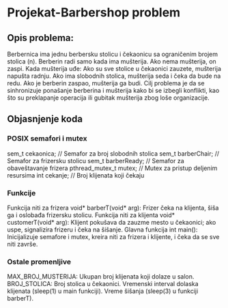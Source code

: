 # Projekat-Barbershop problem
## Opis problema:

Berbernica ima jednu berbersku stolicu i čekaonicu sa ograničenim brojem stolica (n).
Berberin radi samo kada ima mušterija. Ako nema mušterija, on zaspi.
Kada mušterija uđe:
Ako su sve stolice u čekaonici zauzete, mušterija napušta radnju.
Ako ima slobodnih stolica, mušterija seda i čeka da bude na redu.
Ako je berberin zaspao, mušterija ga budi.
Cilj problema je da se sinhronizuje ponašanje berberina i mušterija kako bi se izbegli konflikti, kao što su preklapanje operacija ili gubitak mušterija zbog loše organizacije.

## Objasnjenje koda
### POSIX semafori i mutex
sem_t cekaonica;   // Semafor za broj slobodnih stolica
sem_t barberChair;   // Semafor za frizersku stolicu
sem_t barberReady;   // Semafor za obaveštavanje frizera
pthread_mutex_t mutex; // Mutex za pristup deljenim resursima
int cekanje; // Broj klijenata koji čekaju

### Funkcije
Funkcija niti za frizera
void* barberT(void* arg):  Frizer čeka na klijenta, šiša ga i oslobađa frizersku stolicu.
Funkcija niti za klijenta
void* customerT(void* arg):  Klijent pokušava da zauzme mesto u čekaonici; ako uspe, signalizira frizeru i čeka na šišanje.
Glavna funkcija 
int main(): Inicijalizuje semafore i mutex, kreira niti za frizera i klijente, i čeka da se sve niti završe.

### Ostale promenljive
MAX_BROJ_MUSTERIJA: Ukupan broj klijenata koji dolaze u salon.
BROJ_STOLICA: Broj stolica u čekaonici.
Vremenski interval dolaska klijenata (sleep(1) u main funkciji).
Vreme šišanja (sleep(3) u funkciji barberT).


